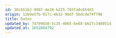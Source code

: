 ```yaml
---
id: 38c651b2-9987-4e28-b225-703fa0c654d3
origin: 12b9e5fb-017c-4632-96df-5bdcde74f796
title: Dates
updated_by: 7d709850-5c35-4065-be68-b627c348051d
updated_at: 1652884792
---
```

